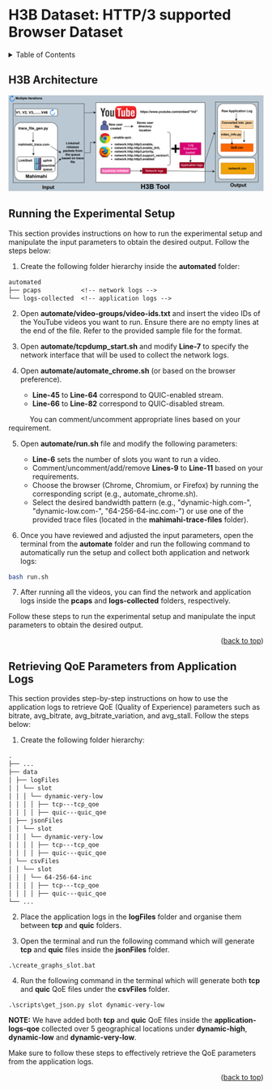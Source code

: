 # H3B Dataset: HTTP/3 supported Browser Dataset

<!-- TABLE OF CONTENTS -->
<details>
  <summary>Table of Contents</summary>
  <ul>
    <li>
      <a href="#h3b-architecture">H3B Architecture</a>
    </li>
    <li>
      <a href="#running-the-experimental-setup">Running the Experimental Setup</a>
    </li>
    <li>
      <a href="#retrieving-qoe-parameters-from-application-logs">Retrieving QoE Parameters from Application Logs</a>
    </li>
  </ul>
</details>

## H3B Architecture
![H3B-architecture](H3B-architecture.png)

## Running the Experimental Setup

This section provides instructions on how to run the experimental setup and manipulate the input parameters to obtain the desired output. Follow the steps below:

1. Create the following folder hierarchy inside the **automated** folder:

```
automated
├── pcaps           <!-- network logs -->
└── logs-collected  <!-- application logs -->
```

2. Open **automate/video-groups/video-ids.txt** and insert the video IDs of the YouTube videos you want to run. Ensure there are no empty lines at the end of the file. Refer to the provided sample file for the format.

3. Open **automate/tcpdump_start.sh** and modify **Line-7** to specify the network interface that will be used to collect the network logs.

4. Open **automate/automate_chrome.sh** (or based on the browser preference). 

    * **Line-45** to **Line-64** correspond to QUIC-enabled stream.
    * **Line-66** to **Line-82** correspond to QUIC-disabled stream.

&emsp;&emsp;&emsp;You can comment/uncomment appropriate lines based on your requirement.

5. Open **automate/run.sh** file and modify the following parameters:
  
    * **Line-6** sets the number of slots you want to run a video.
    * Comment/uncomment/add/remove **Lines-9** to **Line-11** based on your requirements.
    * Choose the browser (Chrome, Chromium, or Firefox) by running the corresponding script (e.g., automate_chrome.sh).
    * Select the desired bandwidth pattern (e.g., "dynamic-high.com-", "dynamic-low.com-", "64-256-64-inc.com-") or use one of the provided trace files (located in the **mahimahi-trace-files** folder).

6. Once you have reviewed and adjusted the input parameters, open the terminal from the **automate** folder and run the following command to automatically run the setup and collect both application and network logs:
```sh
bash run.sh
```

7. After running all the videos, you can find the network and application logs inside the **pcaps** and **logs-collected** folders, respectively.

Follow these steps to run the experimental setup and manipulate the input parameters to obtain the desired output.

<p align="right">(<a href="#h3b-dataset-http3-supported-browser-dataset">back to top</a>)</p>

## Retrieving QoE Parameters from Application Logs

This section provides step-by-step instructions on how to use the application logs to retrieve QoE (Quality of Experience) parameters such as bitrate, avg_bitrate, avg_bitrate_variation, and avg_stall. Follow the steps below:

1. Create the following folder hierarchy:
```
.
├── ...
├── data
│ ├── logFiles
│ │ └── slot
│ │ │ └── dynamic-very-low
│ │ │ │ ├── tcp---tcp_qoe
│ │ │ │ ├── quic---quic_qoe
│ ├── jsonFiles
│ │ └── slot
│ │ │ └── dynamic-very-low
│ │ │ │ ├── tcp---tcp_qoe
│ │ │ │ ├── quic---quic_qoe
│ └── csvFiles
│ │ └── slot
│ │ │ └── 64-256-64-inc
│ │ │ │ ├── tcp---tcp_qoe
│ │ │ │ ├── quic---quic_qoe
└── ...
```

2. Place the application logs in the **logFiles** folder and organise them between **tcp** and **quic** folders.

3. Open the terminal and run the following command which will generate **tcp** and **quic** files inside the **jsonFiles** folder. 
```
.\create_graphs_slot.bat
```

4. Run the following command in the terminal which will generate both **tcp** and **quic** QoE files under the **csvFiles** folder. 
```
.\scripts\get_json.py slot dynamic-very-low
```

**NOTE:** We have added both **tcp** and **quic** QoE files inside the **application-logs-qoe** collected over 5 geographical locations under **dynamic-high**, **dynamic-low** and **dynamic-very-low**. 

Make sure to follow these steps to effectively retrieve the QoE parameters from the application logs.

<p align="right">(<a href="#h3b-dataset-http3-supported-browser-dataset">back to top</a>)</p>
